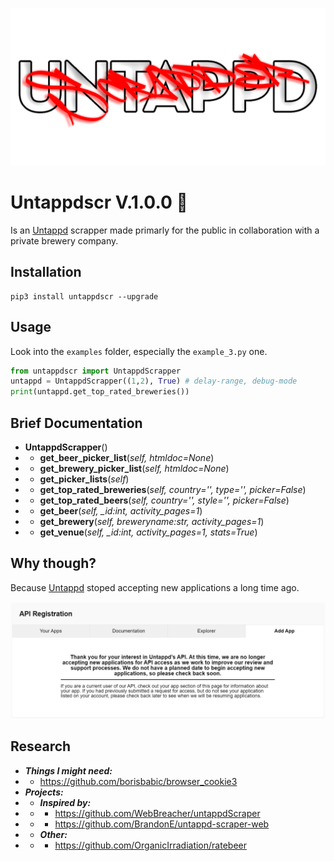 
<p align="center">
<img src="imgs/img1.png">
</p>

# Untappdscr V.1.0.0 🍻
Is an [Untappd](https://untappd.com) scrapper made primarly for the public in collaboration with a private brewery company.


## Installation
```terminal
pip3 install untappdscr --upgrade
```

## Usage
Look into the `examples` folder, especially the `example_3.py` one.
```python
from untappdscr import UntappdScrapper
untappd = UntappdScrapper((1,2), True) # delay-range, debug-mode
print(untappd.get_top_rated_breweries())
```

## Brief Documentation
* **UntappdScrapper**()
* * **get_beer_picker_list**(*self, htmldoc=None*)
* * **get_brewery_picker_list**(*self, htmldoc=None*)
* * **get_picker_lists**(*self*)
* * **get_top_rated_breweries**(*self, country='', type='', picker=False*)
* * **get_top_rated_beers**(*self, country='', style='', picker=False*)
* * **get_beer**(*self, _id:int, activity_pages=1*)
* * **get_brewery**(*self, breweryname:str, activity_pages=1*)
* * **get_venue**(*self, _id:int, activity_pages=1, stats=True*)


## Why though?
Because [Untappd](https://untappd.com) stoped accepting new applications a long time ago.
<p align="center">
<img src="imgs/img2.jpg">
</p>


## Research
* ***Things I might need:***
* * https://github.com/borisbabic/browser_cookie3
* ***Projects:***
* * ***Inspired by:***
* * * https://github.com/WebBreacher/untappdScraper
* * * https://github.com/BrandonE/untappd-scraper-web
* * ***Other:***
* * * https://github.com/OrganicIrradiation/ratebeer